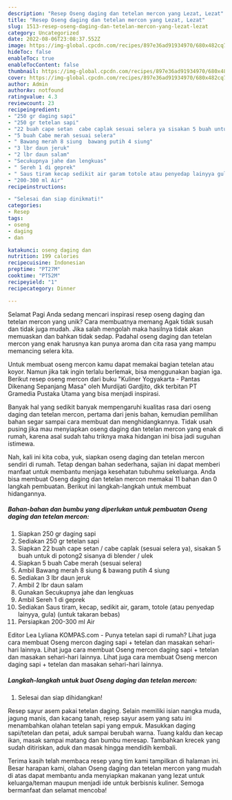 ```yaml
---
description: "Resep Oseng daging dan tetelan mercon yang Lezat, Lezat"
title: "Resep Oseng daging dan tetelan mercon yang Lezat, Lezat"
slug: 1513-resep-oseng-daging-dan-tetelan-mercon-yang-lezat-lezat
category: Uncategorized
date: 2022-08-06T23:08:37.552Z
image: https://img-global.cpcdn.com/recipes/897e36ad91934970/680x482cq70/oseng-daging-dan-tetelan-mercon-foto-resep-utama.jpg
hideToc: false
enableToc: true
enableTocContent: false
thumbnail: https://img-global.cpcdn.com/recipes/897e36ad91934970/680x482cq70/oseng-daging-dan-tetelan-mercon-foto-resep-utama.jpg
cover: https://img-global.cpcdn.com/recipes/897e36ad91934970/680x482cq70/oseng-daging-dan-tetelan-mercon-foto-resep-utama.jpg
author: Admin
authorAv: notfound
ratingvalue: 4.3
reviewcount: 23
recipeingredient:
- "250 gr daging sapi"
- "250 gr tetelan sapi"
- "22 buah cape setan  cabe caplak sesuai selera ya sisakan 5 buah untuk di potong2 sisanya di blender  ulek"
- "5 buah Cabe merah sesuai selera"
- " Bawang merah 8 siung  bawang putih 4 siung"
- "3 lbr daun jeruk"
- "2 lbr daun salam"
- "Secukupnya jahe dan lengkuas"
- " Sereh 1 di geprek"
- " Saus tiram kecap sedikit air garam totole atau penyedap lainyya gula untuk takaran bebas"
- "200-300 ml Air"
recipeinstructions:

- "Selesai dan siap dinikmati!"
categories:
- Resep
tags:
- oseng
- daging
- dan

katakunci: oseng daging dan 
nutrition: 199 calories
recipecuisine: Indonesian
preptime: "PT27M"
cooktime: "PT52M"
recipeyield: "1"
recipecategory: Dinner

---
```



Selamat Pagi Anda sedang mencari inspirasi resep oseng daging dan tetelan mercon yang unik? Cara membuatnya memang Agak tidak susah dan tidak juga mudah. Jika salah mengolah maka hasilnya tidak akan memuaskan dan bahkan tidak sedap. Padahal oseng daging dan tetelan mercon yang enak harusnya kan punya aroma dan cita rasa yang mampu memancing selera kita.


Untuk membuat oseng mercon kamu dapat memakai bagian tetelan atau koyor. Namun jika tak ingin terlalu berlemak, bisa menggunakan bagian iga. Berikut resep oseng mercon dari buku &#34;Kuliner Yogyakarta - Pantas Dikenang Sepanjang Masa&#34; oleh Murdijati Gardjito, dkk terbitan PT Gramedia Pustaka Utama yang bisa menjadi inspirasi.

Banyak hal yang sedikit banyak mempengaruhi kualitas rasa dari oseng daging dan tetelan mercon, pertama dari jenis bahan, kemudian pemilihan bahan segar sampai cara membuat dan menghidangkannya. Tidak usah pusing jika mau menyiapkan oseng daging dan tetelan mercon yang enak di rumah, karena asal sudah tahu triknya maka hidangan ini bisa jadi suguhan istimewa.


Nah, kali ini kita coba, yuk, siapkan oseng daging dan tetelan mercon sendiri di rumah. Tetap dengan bahan sederhana, sajian ini dapat memberi manfaat untuk membantu menjaga kesehatan tubuhmu sekeluarga. Anda bisa membuat Oseng daging dan tetelan mercon memakai 11 bahan dan 0 langkah pembuatan. Berikut ini langkah-langkah untuk membuat hidangannya.

<!--inarticleads1-->

##### Bahan-bahan dan bumbu yang diperlukan untuk pembuatan Oseng daging dan tetelan mercon:

1. Siapkan 250 gr daging sapi
1. Sediakan 250 gr tetelan sapi
1. Siapkan 22 buah cape setan / cabe caplak (sesuai selera ya), sisakan 5 buah untuk di potong2 sisanya di blender / ulek
1. Siapkan 5 buah Cabe merah (sesuai selera)
1. Ambil  Bawang merah 8 siung &amp; bawang putih 4 siung
1. Sediakan 3 lbr daun jeruk
1. Ambil 2 lbr daun salam
1. Gunakan Secukupnya jahe dan lengkuas
1. Ambil  Sereh 1 di geprek
1. Sediakan  Saus tiram, kecap, sedikit air, garam, totole (atau penyedap lainyya, gula) (untuk takaran bebas)
1. Persiapkan 200-300 ml Air


Editor Lea Lyliana KOMPAS.com - Punya tetelan sapi di rumah? Lihat juga cara membuat Oseng mercon daging sapi + tetelan dan masakan sehari-hari lainnya. Lihat juga cara membuat Oseng mercon daging sapi + tetelan dan masakan sehari-hari lainnya. Lihat juga cara membuat Oseng mercon daging sapi + tetelan dan masakan sehari-hari lainnya. 

<!--inarticleads2-->

##### Langkah-langkah untuk buat Oseng daging dan tetelan mercon:


1. Selesai dan siap dihidangkan!

Resep sayur asem pakai tetelan daging. Selain memiliki isian nangka muda, jagung manis, dan kacang tanah, resep sayur asem yang satu ini menambahkan olahan tetelan sapi yang empuk. Masukkan daging sapi/tetelan dan petai, aduk sampai berubah warna. Tuang kaldu dan kecap ikan, masak sampai matang dan bumbu meresap. Tambahkan krecek yang sudah ditiriskan, aduk dan masak hingga mendidih kembali. 

Terima kasih telah membaca resep yang tim kami tampilkan di halaman ini. Besar harapan kami, olahan Oseng daging dan tetelan mercon yang mudah di atas dapat membantu anda menyiapkan makanan yang lezat untuk keluarga/teman maupun menjadi ide untuk berbisnis kuliner. Semoga bermanfaat dan selamat mencoba!

